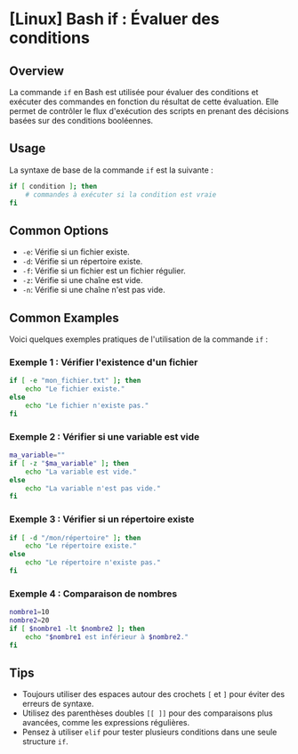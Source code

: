 # [Linux] Bash if : Évaluer des conditions

## Overview
La commande `if` en Bash est utilisée pour évaluer des conditions et exécuter des commandes en fonction du résultat de cette évaluation. Elle permet de contrôler le flux d'exécution des scripts en prenant des décisions basées sur des conditions booléennes.

## Usage
La syntaxe de base de la commande `if` est la suivante :

```bash
if [ condition ]; then
    # commandes à exécuter si la condition est vraie
fi
```

## Common Options
- `-e`: Vérifie si un fichier existe.
- `-d`: Vérifie si un répertoire existe.
- `-f`: Vérifie si un fichier est un fichier régulier.
- `-z`: Vérifie si une chaîne est vide.
- `-n`: Vérifie si une chaîne n'est pas vide.

## Common Examples
Voici quelques exemples pratiques de l'utilisation de la commande `if` :

### Exemple 1 : Vérifier l'existence d'un fichier
```bash
if [ -e "mon_fichier.txt" ]; then
    echo "Le fichier existe."
else
    echo "Le fichier n'existe pas."
fi
```

### Exemple 2 : Vérifier si une variable est vide
```bash
ma_variable=""
if [ -z "$ma_variable" ]; then
    echo "La variable est vide."
else
    echo "La variable n'est pas vide."
fi
```

### Exemple 3 : Vérifier si un répertoire existe
```bash
if [ -d "/mon/répertoire" ]; then
    echo "Le répertoire existe."
else
    echo "Le répertoire n'existe pas."
fi
```

### Exemple 4 : Comparaison de nombres
```bash
nombre1=10
nombre2=20
if [ $nombre1 -lt $nombre2 ]; then
    echo "$nombre1 est inférieur à $nombre2."
fi
```

## Tips
- Toujours utiliser des espaces autour des crochets `[` et `]` pour éviter des erreurs de syntaxe.
- Utilisez des parenthèses doubles `[[ ]]` pour des comparaisons plus avancées, comme les expressions régulières.
- Pensez à utiliser `elif` pour tester plusieurs conditions dans une seule structure `if`.
